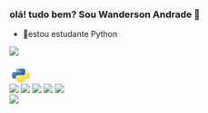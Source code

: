 ### olá! tudo bem? Sou Wanderson Andrade 👻

- 🌱estou estudante Python 
<div>
  <a href="https://github.com/wanderson12Andrade">
  <img height="180em" src="https://github-readme-stats.vercel.app/api?username=wanderson12Andrade&show_icons=true&theme=merko&include_all_commits=true&count_private=true"/>
</div>
  <div style="display: inline_block"><br>
  <img align="center" alt="Rafa-Python" height="30" width="40" src="https://raw.githubusercontent.com/devicons/devicon/master/icons/python/python-original.svg">
</div>
  <a href="https://www.instagram.com/wandersonsam/" target="_blank"><img src="https://img.shields.io/badge/-Instagram-%23E4405F?style=for-the-badge&logo=instagram&logoColor=white" target="_blank"></a> 
  <a href = "mailto:wanderson1bom@gmail.com"><img src="https://img.shields.io/badge/Gmail-D14836?style=for-the-badge&logo=gmail&logoColor=white" target="_blank"></a>
  <a href="()" target="_blank"><img src="https://img.shields.io/badge/-LinkedIn-%230077B5?style=for-the-badge&logo=linkedin&logoColor=white" target="_blank"></a>
  <a href="https://www.facebook.com/wanderson.sam" target="_blank"><img src="https://img.shields.io/badge/Facebook-1877F2?style=for-the-badge&logo=facebook&logoColor=white" target="_blank"></a>
   <a href='https://twitter.com/wanders78665393' target="_blank"><img src="https://img.shields.io/badge/Twitter-1DA1F2?style=for-the-badge&logo=twitter&logoColor=white' target="_blank"></a>
  <div>
     <a href = "https://www.youtube.com/watch?v=v-emXsgCfNE"><img src='https://media.giphy.com/media/hrdX1BsUBq7DkGJCCd/giphy.gif?cid=ecf05e475v5c88imo4fefxlq8vk66w4gcizs0axv13xgx2jb&rid=giphy.gif&ct=g' target="_blank"></a>
  <div>
